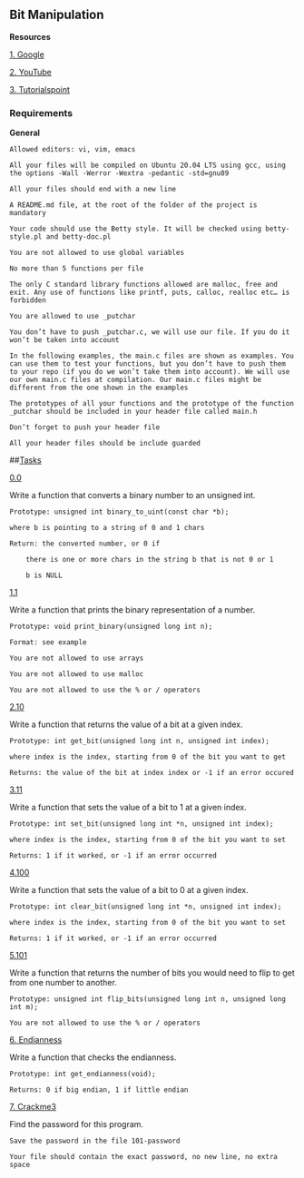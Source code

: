 ## Bit Manipulation

**Resources**

[1. Google](https://www.google.com/search?q=bit+manipulation+C&sxsrf=APwXEdfQ1NH7D-X3KJARgCFfc8p0k7pYxA%3A1683173998176&source=hp&ei=bjJTZLPyCM26kdUP75CvsA8&iflsig=AOEireoAAAAAZFNAfprdiE9MhvA0ru2EMtrdj9yBwxGQ&ved=0ahUKEwiz4YTi59r-AhVNXaQEHW_IC_YQ4dUDCBA&oq=bit+manipulation+C&gs_lcp=Cgdnd3Mtd2l6EAxQAFgAYABoAHAAeACAAQCIAQCSAQCYAQA&sclient=gws-wiz)

[2. YouTube](https://www.youtube.com/results?search_query=bitwise+operators+in+c)

[3. Tutorialspoint](https://www.tutorialspoint.com/cprogramming/c_bitwise_operators.htm)

### Requirements

**General**


    Allowed editors: vi, vim, emacs

    All your files will be compiled on Ubuntu 20.04 LTS using gcc, using the options -Wall -Werror -Wextra -pedantic -std=gnu89

    All your files should end with a new line

    A README.md file, at the root of the folder of the project is mandatory

    Your code should use the Betty style. It will be checked using betty-style.pl and betty-doc.pl

    You are not allowed to use global variables

    No more than 5 functions per file

    The only C standard library functions allowed are malloc, free and exit. Any use of functions like printf, puts, calloc, realloc etc… is forbidden

    You are allowed to use _putchar

    You don’t have to push _putchar.c, we will use our file. If you do it won’t be taken into account

    In the following examples, the main.c files are shown as examples. You can use them to test your functions, but you don’t have to push them to your repo (if you do we won’t take them into account). We will use our own main.c files at compilation. Our main.c files might be different from the one shown in the examples

    The prototypes of all your functions and the prototype of the function _putchar should be included in your header file called main.h

    Don’t forget to push your header file

    All your header files should be include guarded


##[Tasks](https://intranet.alxswe.com/projects/232#quiz-completed)

[0.0]()

Write a function that converts a binary number to an unsigned int.

    Prototype: unsigned int binary_to_uint(const char *b);

    where b is pointing to a string of 0 and 1 chars

    Return: the converted number, or 0 if

        there is one or more chars in the string b that is not 0 or 1

        b is NULL

[1.1]()

Write a function that prints the binary representation of a number.


    Prototype: void print_binary(unsigned long int n);

    Format: see example

    You are not allowed to use arrays

    You are not allowed to use malloc

    You are not allowed to use the % or / operators


[2.10]()

Write a function that returns the value of a bit at a given index.

    Prototype: int get_bit(unsigned long int n, unsigned int index);

    where index is the index, starting from 0 of the bit you want to get

    Returns: the value of the bit at index index or -1 if an error occured

[3.11]()

Write a function that sets the value of a bit to 1 at a given index.

    Prototype: int set_bit(unsigned long int *n, unsigned int index);

    where index is the index, starting from 0 of the bit you want to set

    Returns: 1 if it worked, or -1 if an error occurred

[4.100]()

Write a function that sets the value of a bit to 0 at a given index.

    Prototype: int clear_bit(unsigned long int *n, unsigned int index);

    where index is the index, starting from 0 of the bit you want to set

    Returns: 1 if it worked, or -1 if an error occurred

[5.101]()

Write a function that returns the number of bits you would need to flip to get from one number to another.

    Prototype: unsigned int flip_bits(unsigned long int n, unsigned long int m);

    You are not allowed to use the % or / operators

[6. Endianness]()

Write a function that checks the endianness.

    Prototype: int get_endianness(void);

    Returns: 0 if big endian, 1 if little endian

[7. Crackme3]()

Find the password for this program.

    Save the password in the file 101-password

    Your file should contain the exact password, no new line, no extra space


